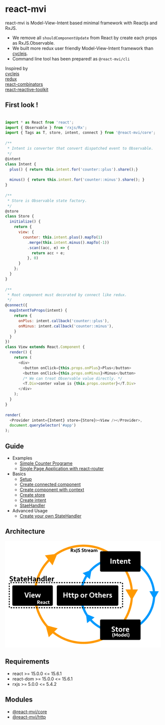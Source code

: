 # react-mvi

react-mvi is Model-View-Intent based minimal framework with Reactjs and RxJS.

- We remove all `shouldComponentUpdate` from React by create each props as RxJS.Observable.
- We built more redux user friendly Model-View-Intent framework than [cyclejs](http://cycle.js.org/).
- Command line tool has been prepared! as `@react-mvi/cli`

Inspired by  
[cyclejs](http://cycle.js.org/)  
[redux](https://github.com/reactjs/redux)  
[react-combinators](https://github.com/milankinen/react-combinators)  
[react-reactive-toolkit](https://github.com/milankinen/react-reactive-toolkit)

## First look !

```javascript

import * as React from 'react';
import { Observable } from 'rxjs/Rx';
import { Tags as T, store, intent, connect } from '@react-mvi/core';

/**
 * Intent is converter that convert dispatched event to Observable.
 */
@intent
class Intent {
  plus() { return this.intent.for('counter::plus').share();}

  minus() { return this.intent.for('counter::minus').share(); }
}

/**
 * Store is Observable state factory.
 */
@store
class Store {
  initialize() {
    return {
      view: {
        counter: this.intent.plus().mapTo(1)
          .merge(this.intent.minus().mapTo(-1))
          .scan((acc, e) => {
            return acc + e;
          }, 0)
      }
    };
  }
}

/**
 * Root component must decorated by connect like redux.
 */
@connect({
  mapIntentToProps(intent) {
    return {
      onPlus: intent.callback('counter::plus'),
      onMinus: intent.callback('counter::minus'),
    }
  }
})
class View extends React.Component {
  render() {
    return (
      <div>
        <button onClick={this.props.onPlus}>Plus</button>
        <button onClick={this.props.onMinus}>Minus</button>
        /* We can treat Observable value directly. */
        <T.Div>conter value is {this.props.counter}</T.Div>
      </div>
    );
  }
}

render(
  <Provider intent={Intent} store={Store}><View /></Provider>,
  document.querySelector('#app')
);

```

## Guide

- Examples
    - [Simple Counter Programe](./docs/basic_guide.md)
    - [Single Page Application with react-router](./docs/spa.md)
- Basics
    - [Setup](./docs/setup.md)
    - [Create connected component](./docs/basics/create_connected_component.md)
    - [Create component with context](./docs/basics/create_component.md)
    - [Create store](./docs/basics/create_store.md)
    - [Create intent](./docs/basics/create_intent.md)
    - [StaeHandler](./docs/basics/state_handler.md)
- Advanced Usage
    - [Create your own StateHandler](./docs/au/create_yow_state_handler.md)

## Architecture

![architecture](./images/react-mvi.png)

## Requirements

- react >= 15.0.0 <= 15.6.1
- react-dom >= 15.0.0 <= 15.6.1
- rxjs >= 5.0.0 <= 5.4.2

## Modules

- [@react-mvi/core](modules/core)
- [@react-mvi/http](modules/http)
